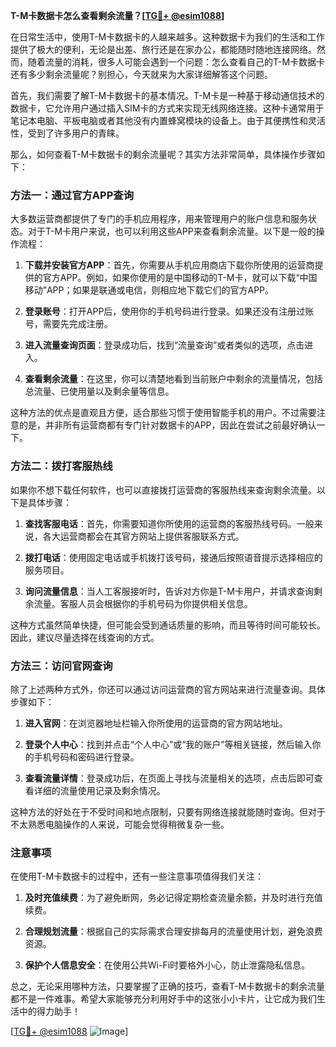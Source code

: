 **T-M卡数据卡怎么查看剩余流量？[[TG💪+ @esim1088](https://t.me/s/esim1088)]**

在日常生活中，使用T-M卡数据卡的人越来越多。这种数据卡为我们的生活和工作提供了极大的便利，无论是出差、旅行还是在家办公，都能随时随地连接网络。然而，随着流量的消耗，很多人可能会遇到一个问题：怎么查看自己的T-M卡数据卡还有多少剩余流量呢？别担心，今天就来为大家详细解答这个问题。

首先，我们需要了解T-M卡数据卡的基本情况。T-M卡是一种基于移动通信技术的数据卡，它允许用户通过插入SIM卡的方式来实现无线网络连接。这种卡通常用于笔记本电脑、平板电脑或者其他没有内置蜂窝模块的设备上。由于其便携性和灵活性，受到了许多用户的青睐。

那么，如何查看T-M卡数据卡的剩余流量呢？其实方法非常简单，具体操作步骤如下：

### 方法一：通过官方APP查询

大多数运营商都提供了专门的手机应用程序，用来管理用户的账户信息和服务状态。对于T-M卡用户来说，也可以利用这些APP来查看剩余流量。以下是一般的操作流程：

1. **下载并安装官方APP**：首先，你需要从手机应用商店下载你所使用的运营商提供的官方APP。例如，如果你使用的是中国移动的T-M卡，就可以下载“中国移动”APP；如果是联通或电信，则相应地下载它们的官方APP。

2. **登录账号**：打开APP后，使用你的手机号码进行登录。如果还没有注册过账号，需要先完成注册。

3. **进入流量查询页面**：登录成功后，找到“流量查询”或者类似的选项，点击进入。

4. **查看剩余流量**：在这里，你可以清楚地看到当前账户中剩余的流量情况，包括总流量、已使用量以及剩余量等信息。

这种方法的优点是直观且方便，适合那些习惯于使用智能手机的用户。不过需要注意的是，并非所有运营商都有专门针对数据卡的APP，因此在尝试之前最好确认一下。

### 方法二：拨打客服热线

如果你不想下载任何软件，也可以直接拨打运营商的客服热线来查询剩余流量。以下是具体步骤：

1. **查找客服电话**：首先，你需要知道你所使用的运营商的客服热线号码。一般来说，各大运营商都会在其官方网站上提供客服联系方式。

2. **拨打电话**：使用固定电话或手机拨打该号码，接通后按照语音提示选择相应的服务项目。

3. **询问流量信息**：当人工客服接听时，告诉对方你是T-M卡用户，并请求查询剩余流量。客服人员会根据你的手机号码为你提供相关信息。

这种方式虽然简单快捷，但可能会受到通话质量的影响，而且等待时间可能较长。因此，建议尽量选择在线查询的方式。

### 方法三：访问官网查询

除了上述两种方式外，你还可以通过访问运营商的官方网站来进行流量查询。具体步骤如下：

1. **进入官网**：在浏览器地址栏输入你所使用的运营商的官方网站地址。

2. **登录个人中心**：找到并点击“个人中心”或“我的账户”等相关链接，然后输入你的手机号码和密码进行登录。

3. **查看流量详情**：登录成功后，在页面上寻找与流量相关的选项，点击后即可查看详细的流量使用记录及剩余情况。

这种方法的好处在于不受时间和地点限制，只要有网络连接就能随时查询。但对于不太熟悉电脑操作的人来说，可能会觉得稍微复杂一些。

### 注意事项

在使用T-M卡数据卡的过程中，还有一些注意事项值得我们关注：

1. **及时充值续费**：为了避免断网，务必记得定期检查流量余额，并及时进行充值续费。

2. **合理规划流量**：根据自己的实际需求合理安排每月的流量使用计划，避免浪费资源。

3. **保护个人信息安全**：在使用公共Wi-Fi时要格外小心，防止泄露隐私信息。

总之，无论采用哪种方法，只要掌握了正确的技巧，查看T-M卡数据卡的剩余流量都不是一件难事。希望大家能够充分利用好手中的这张小小卡片，让它成为我们生活中的得力助手！

[[TG💪+ @esim1088](https://t.me/s/esim1088) ![Image](https://i.postimg.cc/4NQfJmqS/Snipaste-2025-05-13-00-14-12.png)]